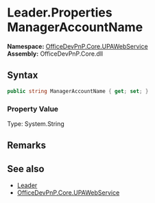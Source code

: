 # Leader.Properties ManagerAccountName
  

**Namespace:** [OfficeDevPnP.Core.UPAWebService](OfficeDevPnP.Core.UPAWebService.md)  
**Assembly:** OfficeDevPnP.Core.dll  
## Syntax
```C#
public string ManagerAccountName { get; set; }
```

### Property Value
Type: System.String  

## Remarks 

## See also
- [Leader](OfficeDevPnP.Core.UPAWebService.Leader.md) 
- [OfficeDevPnP.Core.UPAWebService](OfficeDevPnP.Core.UPAWebService.md) 
